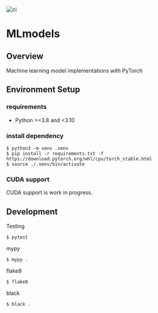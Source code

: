 ![ci](https://github.com/hirosuke29/mlmodels/actions/workflows/ci.yml/badge.svg)

# MLmodels

## Overview

Machine learning model implementations with PyTorch

## Environment Setup
### requirements
- Python >=3.8 and <3.10

### install dependency
```shell
$ python3 -m venv .venv
$ pip install -r requirements.txt -f https://download.pytorch.org/whl/cpu/torch_stable.html
$ source ./.venv/bin/activate
```

### CUDA support
CUDA support is work in progress.

## Development
Testing
```shell
$ pytest
``` 

mypy
```shell
$ mypy .
```

flake8
```
$ flake8
```

black
```
$ black .
```
